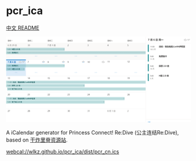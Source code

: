 # pcr_ica

[中文 README](README_zh.md)

![banner](docs/banner.png)

A iCalendar generator for Princess Connect! Re:Dive (公主连结Re:Dive), based on [干炸里脊资源站](https://redive.estertion.win).

[webcal://wlkz.github.io/pcr_ica/dist/pcr_cn.ics](webcal://wlkz.github.io/pcr_ica/dist/pcr_cn.ics)
